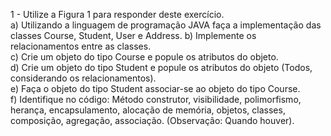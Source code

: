 1 - Utilize a Figura 1 para responder deste exercício.\
a) Utilizando a linguagem de programação JAVA faça a implementação das
classes Course, Student, User e Address.
b) Implemente os relacionamentos entre as classes.\
c) Crie um objeto do tipo Course e popule os atributos do objeto.\
d) Crie um objeto do tipo Student e popule os atributos do objeto (Todos,
considerando os relacionamentos).\
e) Faça o objeto do tipo Student associar-se ao objeto do tipo Course.\
f) Identifique no código: Método construtor, visibilidade, polimorfismo,
herança, encapsulamento, alocação de memória, objetos, classes,
composição, agregação, associação. (Observação: Quando houver).